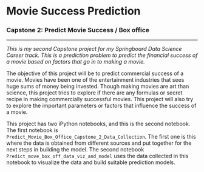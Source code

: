 # Movie Success Prediction
### Capstone 2: Predict Movie Success / Box office
***
_This is my second Capstone project for my Springboard Data Science Career track. This is a prediction problem to predict the financial success of a movie based on factors that go in to making a movie._

The objective of this project will be to predict commercial success of a movie. Movies have been one of the entertainment industries that sees huge sums of money being invested. Though making movies are art than science, this project tries to explore if there are any formulas or secret recipe in making commercially successful movies. This project will also try to explore the important parameters or factors that influence the success of a movie.

This project has two iPython notebooks, and this is the second notebook. The first notebook is `Predict_Movie_Box_Office_Capstone_2_Data_Collection`. The first one is this where the data is obtained from different sources and put together for the next steps in building the model. The second notebook `Predict_move_box_off_data_viz_and_model` uses the data collected in this notebook to visualize the data and build suitable prediction models.
